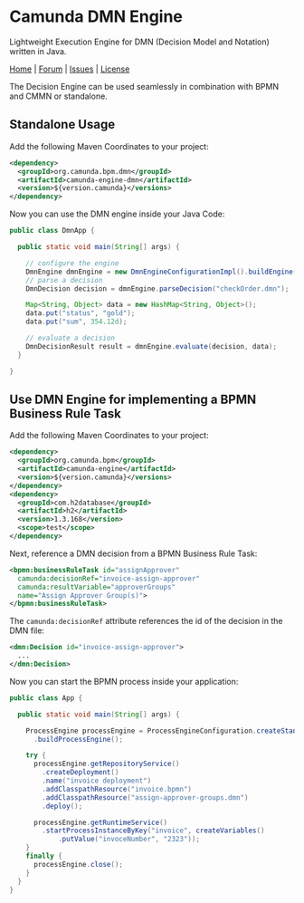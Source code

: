 Camunda DMN Engine
==================

Lightweight Execution Engine for DMN (Decision Model and Notation) written in Java.

<p>
  <a href="http://camunda.org/">Home</a> |
  <a href="http://camunda.org/community/forum.html">Forum</a> |
  <a href="https://app.camunda.com/jira/browse/CAM">Issues</a> |
  <a href="LICENSE">License</a>
</p>

The Decision Engine can be used seamlessly in combination with BPMN and CMMN or standalone.

## Standalone Usage

Add the following Maven Coordinates to your project:

```xml
<dependency>
  <groupId>org.camunda.bpm.dmn</groupId>
  <artifactId>camunda-engine-dmn</artifactId>
  <version>${version.camunda}</versions>
</dependency>
```

Now you can use the DMN engine inside your Java Code:

```java
public class DmnApp {

  public static void main(String[] args) {

    // configure the engine
    DmnEngine dmnEngine = new DmnEngineConfigurationImpl().buildEngine();
    // parse a decision
    DmnDecision decision = dmnEngine.parseDecision("checkOrder.dmn");

    Map<String, Object> data = new HashMap<String, Object>();
    data.put("status", "gold");
    data.put("sum", 354.12d);

    // evaluate a decision
    DmnDecisionResult result = dmnEngine.evaluate(decision, data);
  }

}
```

## Use DMN Engine for implementing a BPMN Business Rule Task

Add the following Maven Coordinates to your project:
```xml
<dependency>
  <groupId>org.camunda.bpm</groupId>
  <artifactId>camunda-engine</artifactId>
  <version>${version.camunda}</versions>
</dependency>
<dependency>
  <groupId>com.h2database</groupId>
  <artifactId>h2</artifactId>
  <version>1.3.168</version>
  <scope>test</scope>
</dependency>
```

Next, reference a DMN decision from a BPMN Business Rule Task:

```xml
<bpmn:businessRuleTask id="assignApprover"
  camunda:decisionRef="invoice-assign-approver"
  camunda:resultVariable="approverGroups"
  name="Assign Approver Group(s)">
</bpmn:businessRuleTask>
```
The `camunda:decisionRef` attribute references the id of the decision in the DMN file:

```xml
<dmn:Decision id="invoice-assign-approver">
  ...
</dmn:Decision>
```

Now you can start the BPMN process inside your application:

```java
public class App {

  public static void main(String[] args) {

    ProcessEngine processEngine = ProcessEngineConfiguration.createStandaloneInMemProcessEngineConfiguration()
      .buildProcessEngine();

    try {
      processEngine.getRepositoryService()
        .createDeployment()
        .name("invoice deployment")
        .addClasspathResource("invoice.bpmn")
        .addClasspathResource("assign-approver-groups.dmn")
        .deploy();

      processEngine.getRuntimeService()
        .startProcessInstanceByKey("invoice", createVariables()
            .putValue("invoceNumber", "2323"));
    }
    finally {
      processEngine.close();
    }
  }
}
```

